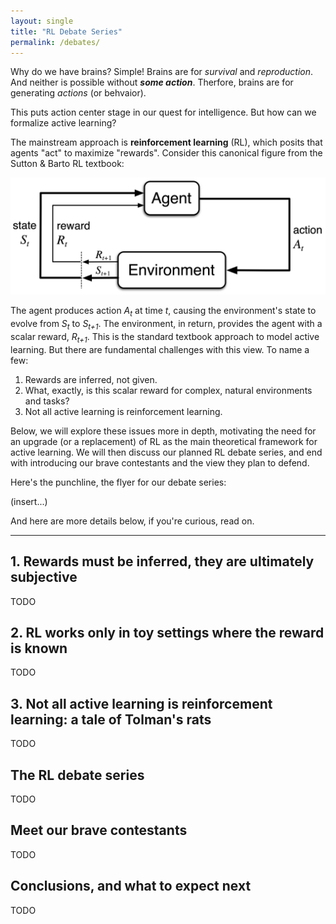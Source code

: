 ```yaml
---
layout: single
title: "RL Debate Series"
permalink: /debates/
---
```


Why do we have brains? Simple! Brains are for *survival* and *reproduction*. And neither is possible without ***some action***. Therfore, brains are for generating *actions* (or behvaior).

This puts action center stage in our quest for intelligence. But how can we formalize active learning?

The mainstream approach is **reinforcement learning** (RL), which posits that agents "act" to maximize "rewards". Consider this canonical figure from the Sutton & Barto RL textbook:

![Sutton and Barto RL Diagram](/assets/images/sutton-barto.png)

The agent produces action *A<sub>t</sub>* at time *t*, causing the environment's state to evolve from *S<sub>t</sub>* to *S<sub>t+1</sub>*. The environment, in return, provides the agent with a scalar reward, *R<sub>t+1</sub>*. This is the standard textbook approach to model active learning. But there are fundamental challenges with this view. To name a few:

1. Rewards are inferred, not given.  
2. What, exactly, is this scalar reward for complex, natural environments and tasks?  
3. Not all active learning is reinforcement learning.  

Below, we will explore these issues more in depth, motivating the need for an upgrade (or a replacement) of RL as the main theoretical framework for active learning. We will then discuss our planned RL debate series, and end with introducing our brave contestants and the view they plan to defend.

Here's the punchline, the flyer for our debate series:

(insert...)

And here are more details below, if you're curious, read on.

---

## 1. Rewards must be inferred, they are ultimately subjective

TODO

## 2. RL works only in toy settings where the reward is known

TODO

## 3. Not all active learning is reinforcement learning: a tale of Tolman's rats

TODO 

## The RL debate series

TODO

## Meet our brave contestants 

TODO

## Conclusions, and what to expect next

TODO
